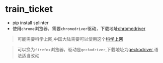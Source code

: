 # train_ticket
- pip install splinter
- 使用`chrome`浏览器，需要`chromedriver`驱动，下载地址[chromedriver](https://chromedriver.storage.googleapis.com/index.html?path=2.35/)
> 可能需要科学上网,中国大陆需要可以使用这个[科学上网](https://portal.shadowsocks.to/aff.php?aff=11096)  

> 可以换为`firefox`浏览器，驱动是`geckodriver`,下载地址为[geckodriver](https://github.com/mozilla/geckodriver/releases),语法适当改动
